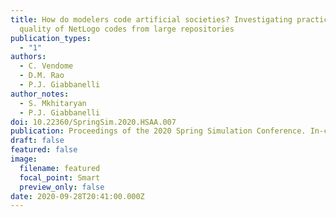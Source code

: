 ```yaml
---
title: How do modelers code artificial societies? Investigating practices and
  quality of NetLogo codes from large repositories
publication_types:
  - "1"
authors:
  - C. Vendome
  - D.M. Rao
  - P.J. Giabbanelli
author_notes:
  - S. Mkhitaryan
  - P.J. Giabbanelli
doi: 10.22360/SpringSim.2020.HSAA.007
publication: Proceedings of the 2020 Spring Simulation Conference. In-cooperation ACM/IEEE.
draft: false
featured: false
image:
  filename: featured
  focal_point: Smart
  preview_only: false
date: 2020-09-28T20:41:00.000Z
---
```

